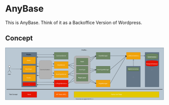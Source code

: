 # AnyBase

This is AnyBase. Think of it as a Backoffice Version of Wordpress.

## Concept
![Concept Diagram][concept_diagram]

[//]: # (LINKS)
[Column]: https://github.com/PDT420/AnyBase/blob/master/doc/components/column.md
[Asset]: https://github.com/PDT420/AnyBase/blob/master/doc/components/assets.md

[//]: # (IMAGES)
[concept_diagram]: graphics/AnyBase.svg